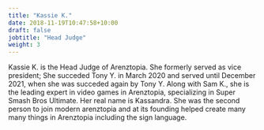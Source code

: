 ```yaml
---
title: "Kassie K."
date: 2018-11-19T10:47:58+10:00
draft: false
jobtitle: "Head Judge"
weight: 3
---
```


Kassie K. is the Head Judge of Arenztopia. She formerly served as vice president; She succeded Tony Y. in March 2020 and served until December 2021, when she was succeded again by Tony Y. Along with Sam K., she is the leading expert in video games in Arenztopia, specializing in Super Smash Bros Ultimate. Her real name is Kassandra. She was the second person to join modern arenztopia and at its founding helped create many many things in Arenztopia including the sign language.

